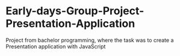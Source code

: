 # Early-days-Group-Project-Presentation-Application
Project from bachelor programming, where the task was to create a Presentation application with JavaScript
